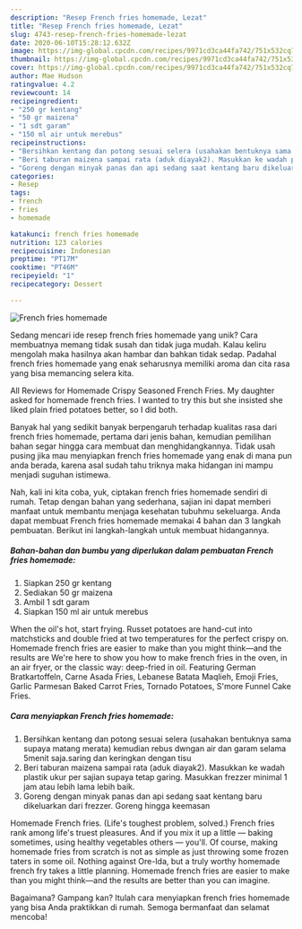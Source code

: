 ```yaml
---
description: "Resep French fries homemade, Lezat"
title: "Resep French fries homemade, Lezat"
slug: 4743-resep-french-fries-homemade-lezat
date: 2020-06-10T15:28:12.632Z
image: https://img-global.cpcdn.com/recipes/9971cd3ca44fa742/751x532cq70/french-fries-homemade-foto-resep-utama.jpg
thumbnail: https://img-global.cpcdn.com/recipes/9971cd3ca44fa742/751x532cq70/french-fries-homemade-foto-resep-utama.jpg
cover: https://img-global.cpcdn.com/recipes/9971cd3ca44fa742/751x532cq70/french-fries-homemade-foto-resep-utama.jpg
author: Mae Hudson
ratingvalue: 4.2
reviewcount: 14
recipeingredient:
- "250 gr kentang"
- "50 gr maizena"
- "1 sdt garam"
- "150 ml air untuk merebus"
recipeinstructions:
- "Bersihkan kentang dan potong sesuai selera (usahakan bentuknya sama supaya matang merata) kemudian rebus dwngan air dan garam selama 5menit saja.saring dan keringkan dengan tisu"
- "Beri taburan maizena sampai rata (aduk diayak2). Masukkan ke wadah plastik ukur per sajian supaya tetap garing. Masukkan frezzer minimal 1 jam atau lebih lama lebih baik."
- "Goreng dengan minyak panas dan api sedang saat kentang baru dikeluarkan dari frezzer. Goreng hingga keemasan"
categories:
- Resep
tags:
- french
- fries
- homemade

katakunci: french fries homemade 
nutrition: 123 calories
recipecuisine: Indonesian
preptime: "PT17M"
cooktime: "PT46M"
recipeyield: "1"
recipecategory: Dessert

---
```



![French fries homemade](https://img-global.cpcdn.com/recipes/9971cd3ca44fa742/751x532cq70/french-fries-homemade-foto-resep-utama.jpg)

Sedang mencari ide resep french fries homemade yang unik? Cara membuatnya memang tidak susah dan tidak juga mudah. Kalau keliru mengolah maka hasilnya akan hambar dan bahkan tidak sedap. Padahal french fries homemade yang enak seharusnya memiliki aroma dan cita rasa yang bisa memancing selera kita.

All Reviews for Homemade Crispy Seasoned French Fries. My daughter asked for homemade french fries. I wanted to try this but she insisted she liked plain fried potatoes better, so I did both.

Banyak hal yang sedikit banyak berpengaruh terhadap kualitas rasa dari french fries homemade, pertama dari jenis bahan, kemudian pemilihan bahan segar hingga cara membuat dan menghidangkannya. Tidak usah pusing jika mau menyiapkan french fries homemade yang enak di mana pun anda berada, karena asal sudah tahu triknya maka hidangan ini mampu menjadi suguhan istimewa.


Nah, kali ini kita coba, yuk, ciptakan french fries homemade sendiri di rumah. Tetap dengan bahan yang sederhana, sajian ini dapat memberi manfaat untuk membantu menjaga kesehatan tubuhmu sekeluarga. Anda dapat membuat French fries homemade memakai 4 bahan dan 3 langkah pembuatan. Berikut ini langkah-langkah untuk membuat hidangannya.

<!--inarticleads1-->

##### Bahan-bahan dan bumbu yang diperlukan dalam pembuatan French fries homemade:

1. Siapkan 250 gr kentang
1. Sediakan 50 gr maizena
1. Ambil 1 sdt garam
1. Siapkan 150 ml air untuk merebus


When the oil&#39;s hot, start frying. Russet potatoes are hand-cut into matchsticks and double fried at two temperatures for the perfect crispy on. Homemade french fries are easier to make than you might think—and the results are We&#39;re here to show you how to make french fries in the oven, in an air fryer, or the classic way: deep-fried in oil. Featuring German Bratkartoffeln, Carne Asada Fries, Lebanese Batata Maqlieh, Emoji Fries, Garlic Parmesan Baked Carrot Fries, Tornado Potatoes, S&#39;more Funnel Cake Fries. 

<!--inarticleads2-->

##### Cara menyiapkan French fries homemade:

1. Bersihkan kentang dan potong sesuai selera (usahakan bentuknya sama supaya matang merata) kemudian rebus dwngan air dan garam selama 5menit saja.saring dan keringkan dengan tisu
1. Beri taburan maizena sampai rata (aduk diayak2). Masukkan ke wadah plastik ukur per sajian supaya tetap garing. Masukkan frezzer minimal 1 jam atau lebih lama lebih baik.
1. Goreng dengan minyak panas dan api sedang saat kentang baru dikeluarkan dari frezzer. Goreng hingga keemasan


Homemade French fries. (Life&#39;s toughest problem, solved.) French fries rank among life&#39;s truest pleasures. And if you mix it up a little — baking sometimes, using healthy vegetables others — you&#39;ll. Of course, making homemade fries from scratch is not as simple as just throwing some frozen taters in some oil. Nothing against Ore-Ida, but a truly worthy homemade french fry takes a little planning. Homemade french fries are easier to make than you might think—and the results are better than you can imagine. 

Bagaimana? Gampang kan? Itulah cara menyiapkan french fries homemade yang bisa Anda praktikkan di rumah. Semoga bermanfaat dan selamat mencoba!
